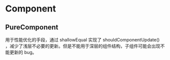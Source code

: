 # Component

## PureComponent
用于性能优化的手段，通过 shallowEqual 实现了 shouldComponentUpdate() ，减少了浅层不必要的更新。但是不能用于深层的组件结构，子组件可能会出现不能更新的 bug。